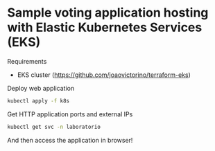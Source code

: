 # Sample voting application hosting with Elastic Kubernetes Services (EKS)

Requirements

- EKS cluster (https://github.com/joaovictorino/terraform-eks)

Deploy web application

```sh
kubectl apply -f k8s
```

Get HTTP application ports and external IPs

```sh
kubectl get svc -n laboratorio
```

And then access the application in browser!

